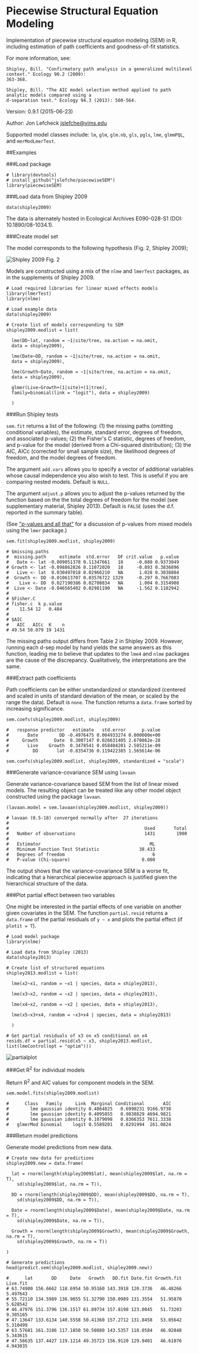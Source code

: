 # Piecewise Structural Equation Modeling

  Implementation of piecewise structural equation modeling (SEM) in R, including estimation of path coefficients and goodness-of-fit statistics. 
  
  For more information, see: 
  
    Shipley, Bill. "Confirmatory path analysis in a generalized multilevel context." Ecology 90.2 (2009): 
    363-368.
    
    Shipley, Bill. "The AIC model selection method applied to path analytic models compared using a 
    d-separation test." Ecology 94.3 (2013): 560-564.

Version: 0.9.1 (2015-06-23)

Author: Jon Lefcheck <jslefche@vims.edu>

Supported model classes include: `lm`, `glm`, `glm.nb`, `gls`, `pgls`, `lme`, `glmmPQL`, and `merModLmerTest`.

##Examples

###Load package

```
# library(devtools)
# install_github("jslefche/piecewiseSEM")
library(piecewiseSEM)
```

###Load data from Shipley 2009

```
data(shipley2009)
```
The data is alternately hosted in Ecological Archives E090-028-S1 (DOI: 10.1890/08-1034.1).

###Create model set

The model corresponds to the following hypothesis (Fig. 2, Shipley 2009);

![Shipley 2009 Fig. 2](http://www.esajournals.org/na101/home/literatum/publisher/esa/journals/content/ecol/2009/00129658-90.2/08-1034.1/production/images/large/i0012-9658-90-2-363-f02.jpeg)

Models are constructed using a mix of the `nlme` and `lmerTest` packages, as in the supplements of Shipley 2009. 

```
# Load required libraries for linear mixed effects models
library(lmerTest)
library(nlme)

# Load example data
data(shipley2009)

# Create list of models corresponding to SEM
shipley2009.modlist = list(

  lme(DD~lat, random = ~1|site/tree, na.action = na.omit, 
  data = shipley2009),
  
  lme(Date~DD, random = ~1|site/tree, na.action = na.omit, 
  data = shipley2009),
  
  lme(Growth~Date, random = ~1|site/tree, na.action = na.omit, 
  data = shipley2009),
  
  glmer(Live~Growth+(1|site)+(1|tree), 
  family=binomial(link = "logit"), data = shipley2009) 
  
  )
```


###Run Shipley tests

`sem.fit` returns a list of the following:
(1) the missing paths (omitting conditional variables), the estimate, standard error, degrees of freedom, and associated p-values;
(2) the Fisher's C statistic, degrees of freedom, and p-value for the model (derived from a Chi-squared distribution);
(3) the AIC, AICc (corrected for small sample size), the likelihood degrees of freedom, and the model degrees of freedom.

The argument `add.vars` allows you to specify a vector of additional variables whose causal independence you also wish to test. This is useful if you are comparing nested models. Default is `NULL`.

The argument `adjust.p` allows you to adjust the p-values returned by the function based on the the total degrees of freedom for the model (see supplementary material, Shipley 2013). Default is `FALSE` (uses the d.f. reported in the summary table).

(See ["p-values and all that"](https://stat.ethz.ch/pipermail/r-help/2006-May/094765.html) for a discussion of p-values from mixed models using the `lmer` package.)

```
sem.fit(shipley2009.modlist, shipley2009)

# $missing.paths
#  missing.path     estimate  std.error   DF crit.value   p.value
#   Date <- lat -0.009051378 0.11347661   18     -0.080 0.9373049
# Growth <- lat -0.098862826 0.11072020   18     -0.893 0.3836896
#   Live <- lat  0.030497018 0.02966210   NA      1.028 0.3038804
#  Growth <- DD -0.010613707 0.03576722 1329     -0.297 0.7667083
#    Live <- DD  0.027190386 0.02708834   NA      1.004 0.3154908
#  Live <- Date -0.046565402 0.02981190   NA     -1.562 0.1182942
# 
# $Fisher.C
# fisher.c  k p.value
#    11.54 12   0.484
# 
# $AIC
#   AIC   AICc  K    n
# 49.54 50.079 19 1431
```

The missing paths output differs from Table 2 in Shipley 2009. However, running each d-sep model by hand yields the same answers as this function, leading me to believe that updates to the `lme4` and `nlme` packages are the cause of the discrepancy. Qualitatively, the interpretations are the same.

###Extract path coefficients

Path coefficients can be either unstandardized or standardized (centered and scaled in units of standard deviation of the mean, or scaled by the range the data). Default is `none`. The function returns a `data.frame` sorted by increasing significance.

```
sem.coefs(shipley2009.modlist, shipley2009)

#   response predictor   estimate   std.error      p.value
#       Date        DD -0.4976475 0.004933274 0.000000e+00
#     Growth      Date  0.3007147 0.026631405 2.670862e-28
#       Live    Growth  0.3478541 0.058404201 2.585211e-09
#         DD       lat -0.8354736 0.119422385 1.565614e-06

sem.coefs(shipley2009.modlist, shipley2009, standardized = "scale")
```

###Generate variance-covariance SEM using `lavaan`

Generate variance-covariance based SEM from the list of linear mixed models. The resulting object can be treated like any other model object constructed using the package `lavaan`.

```
(lavaan.model = sem.lavaan(shipley2009.modlist, shipley2009))

# lavaan (0.5-18) converged normally after  27 iterations
# 
#                                                   Used       Total
#   Number of observations                          1431        1900
# 
#   Estimator                                         ML
#   Minimum Function Test Statistic               38.433
#   Degrees of freedom                                 6
#   P-value (Chi-square)                           0.000

```
The output shows that the variance-covariance SEM is a worse fit, indicating that a hierarchical piecewise approach is justified given the hierarchical structure of the data.

###Plot partial effect between two variables

One might be interested in the partial effects of one variable on another given covariates in the SEM. The function `partial.resid` returns a `data.frame` of the partial residuals of `y ~ x` and plots the partial effect (if `plotit = T`).

```
# Load model package
library(nlme)

# Load data from Shipley (2013)
data(shipley2013) 

# Create list of structured equations
shipley2013.modlist = list(

  lme(x2~x1, random = ~x1 | species, data = shipley2013),
  
  lme(x3~x2, random = ~x2 | species, data = shipley2013),
  
  lme(x4~x2, random = ~x2 | species, data = shipley2013),
  
  lme(x5~x3+x4, random = ~x3+x4 | species, data = shipley2013)
  
  )

# Get partial residuals of x3 on x5 conditional on x4
resids.df = partial.resid(x5 ~ x3, shipley2013.modlist, list(lmeControl(opt = "optim")))
```
![partialplot](https://raw.githubusercontent.com/jslefche/jslefche.github.io/master/img/shipley2013_pplot.jpeg)

###Get R<sup>2</sup> for individual models 

Return R<sup>2</sup> and AIC values for component models in the SEM.

```
sem.model.fits(shipley2009.modlist)

#      Class   Family     Link  Marginal Conditional       AIC
#        lme gaussian identity 0.4864825   0.6990231 9166.9738
#        lme gaussian identity 0.4095855   0.9838829 4694.9821
#        lme gaussian identity 0.1079098   0.8366353 7611.3338
#   glmerMod binomial    logit 0.5589201   0.6291994  261.0824
```
###Return model predictions

Generate model predictions from new data.

```
# Create new data for predictions
shipley2009.new = data.frame(
  
  lat = rnorm(length(shipley2009$lat), mean(shipley2009$lat, na.rm = T), 
    sd(shipley2009$lat, na.rm = T)),
  
  DD = rnorm(length(shipley2009$DD), mean(shipley2009$DD, na.rm = T), 
    sd(shipley2009$DD, na.rm = T)),
    
  Date = rnorm(length(shipley2009$Date), mean(shipley2009$Date, na.rm = T), 
    sd(shipley2009$Date, na.rm = T)),
    
  Growth = rnorm(length(shipley2009$Growth), mean(shipley2009$Growth, na.rm = T), 
    sd(shipley2009$Growth, na.rm = T))
  
)

# Generate predictions
head(predict.sem(shipley2009.modlist, shipley2009.new))

#      lat       DD     Date   Growth   DD.fit Date.fit Growth.fit Live.fit
# 63.74900 156.6662 118.6954 50.95160 143.3918 120.3736   46.48266 5.497643
# 55.72110 134.5989 136.9055 51.32790 150.0989 131.3554   51.95870 5.628542
# 46.47976 151.3796 136.1517 61.89734 157.8198 123.0045   51.73203 9.305165
# 47.13647 133.6134 140.5558 50.41360 157.2712 131.8458   53.05642 5.310499
# 63.57681 161.3186 117.1850 50.50880 143.5357 118.0584   46.02848 5.343615
# 47.56635 137.4427 119.1214 49.35723 156.9120 129.9401   46.61076 4.943035
```
